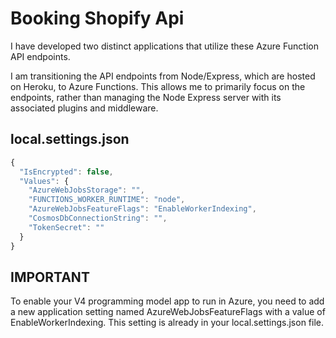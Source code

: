 # Booking Shopify Api

I have developed two distinct applications that utilize these Azure Function API endpoints.

I am transitioning the API endpoints from Node/Express, which are hosted on Heroku, to Azure Functions. This allows me to primarily focus on the endpoints, rather than managing the Node Express server with its associated plugins and middleware.

## local.settings.json

```js
{
  "IsEncrypted": false,
  "Values": {
    "AzureWebJobsStorage": "",
    "FUNCTIONS_WORKER_RUNTIME": "node",
    "AzureWebJobsFeatureFlags": "EnableWorkerIndexing",
    "CosmosDbConnectionString": "",
    "TokenSecret": ""
  }
}
```

## IMPORTANT

To enable your V4 programming model app to run in Azure, you need to add a new application setting named AzureWebJobsFeatureFlags with a value of EnableWorkerIndexing. This setting is already in your local.settings.json file.
